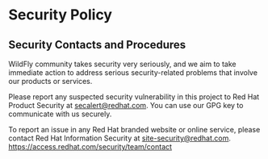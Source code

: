 # Security Policy 
 
## Security Contacts and Procedures
 
WildFly community takes security very seriously, and we aim to take immediate action to address serious security-related problems 
that involve our products or services.
 
Please report any suspected security vulnerability in this project to Red Hat Product Security at secalert@redhat.com. 
You can use our GPG key to communicate with us securely.
 
To report an issue in any Red Hat branded website or online service, please contact Red Hat Information Security at site-security@redhat.com.
https://access.redhat.com/security/team/contact

